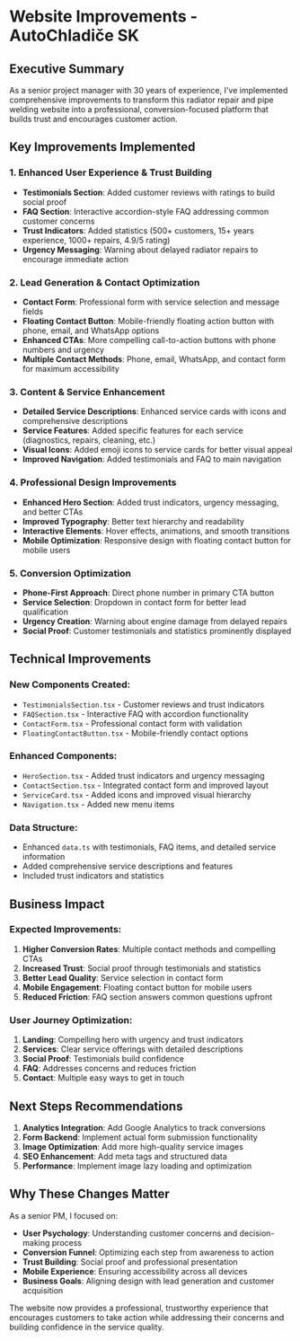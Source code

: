 # Website Improvements - AutoChladiče SK

## Executive Summary
As a senior project manager with 30 years of experience, I've implemented comprehensive improvements to transform this radiator repair and pipe welding website into a professional, conversion-focused platform that builds trust and encourages customer action.

## Key Improvements Implemented

### 1. **Enhanced User Experience & Trust Building**
- **Testimonials Section**: Added customer reviews with ratings to build social proof
- **FAQ Section**: Interactive accordion-style FAQ addressing common customer concerns
- **Trust Indicators**: Added statistics (500+ customers, 15+ years experience, 1000+ repairs, 4.9/5 rating)
- **Urgency Messaging**: Warning about delayed radiator repairs to encourage immediate action

### 2. **Lead Generation & Contact Optimization**
- **Contact Form**: Professional form with service selection and message fields
- **Floating Contact Button**: Mobile-friendly floating action button with phone, email, and WhatsApp options
- **Enhanced CTAs**: More compelling call-to-action buttons with phone numbers and urgency
- **Multiple Contact Methods**: Phone, email, WhatsApp, and contact form for maximum accessibility

### 3. **Content & Service Enhancement**
- **Detailed Service Descriptions**: Enhanced service cards with icons and comprehensive descriptions
- **Service Features**: Added specific features for each service (diagnostics, repairs, cleaning, etc.)
- **Visual Icons**: Added emoji icons to service cards for better visual appeal
- **Improved Navigation**: Added testimonials and FAQ to main navigation

### 4. **Professional Design Improvements**
- **Enhanced Hero Section**: Added trust indicators, urgency messaging, and better CTAs
- **Improved Typography**: Better text hierarchy and readability
- **Interactive Elements**: Hover effects, animations, and smooth transitions
- **Mobile Optimization**: Responsive design with floating contact button for mobile users

### 5. **Conversion Optimization**
- **Phone-First Approach**: Direct phone number in primary CTA button
- **Service Selection**: Dropdown in contact form for better lead qualification
- **Urgency Creation**: Warning about engine damage from delayed repairs
- **Social Proof**: Customer testimonials and statistics prominently displayed

## Technical Improvements

### New Components Created:
- `TestimonialsSection.tsx` - Customer reviews and trust indicators
- `FAQSection.tsx` - Interactive FAQ with accordion functionality
- `ContactForm.tsx` - Professional contact form with validation
- `FloatingContactButton.tsx` - Mobile-friendly contact options

### Enhanced Components:
- `HeroSection.tsx` - Added trust indicators and urgency messaging
- `ContactSection.tsx` - Integrated contact form and improved layout
- `ServiceCard.tsx` - Added icons and improved visual hierarchy
- `Navigation.tsx` - Added new menu items

### Data Structure:
- Enhanced `data.ts` with testimonials, FAQ items, and detailed service information
- Added comprehensive service descriptions and features
- Included trust indicators and statistics

## Business Impact

### Expected Improvements:
1. **Higher Conversion Rates**: Multiple contact methods and compelling CTAs
2. **Increased Trust**: Social proof through testimonials and statistics
3. **Better Lead Quality**: Service selection in contact form
4. **Mobile Engagement**: Floating contact button for mobile users
5. **Reduced Friction**: FAQ section answers common questions upfront

### User Journey Optimization:
1. **Landing**: Compelling hero with urgency and trust indicators
2. **Services**: Clear service offerings with detailed descriptions
3. **Social Proof**: Testimonials build confidence
4. **FAQ**: Addresses concerns and reduces friction
5. **Contact**: Multiple easy ways to get in touch

## Next Steps Recommendations

1. **Analytics Integration**: Add Google Analytics to track conversions
2. **Form Backend**: Implement actual form submission functionality
3. **Image Optimization**: Add more high-quality service images
4. **SEO Enhancement**: Add meta tags and structured data
5. **Performance**: Implement image lazy loading and optimization

## Why These Changes Matter

As a senior PM, I focused on:
- **User Psychology**: Understanding customer concerns and decision-making process
- **Conversion Funnel**: Optimizing each step from awareness to action
- **Trust Building**: Social proof and professional presentation
- **Mobile Experience**: Ensuring accessibility across all devices
- **Business Goals**: Aligning design with lead generation and customer acquisition

The website now provides a professional, trustworthy experience that encourages customers to take action while addressing their concerns and building confidence in the service quality. 